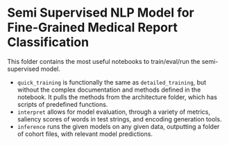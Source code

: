 # Semi Supervised NLP Model for Fine-Grained Medical Report Classification

This folder contains the most useful notebooks to train/eval/run the semi-supervised model.
* `quick_training` is functionally the same as `detailed_training`, but without the complex documentation and methods defined in the notebook. It pulls the methods from the architecture folder, which has scripts of predefined functions.
* `interpret` allows for model evaluation, through a variety of metrics, saliency scores of words in test strings, and encoding generation tools. 
* `inference` runs the given models on any given data, outputting a folder of cohort files, with relevant model predictions.
